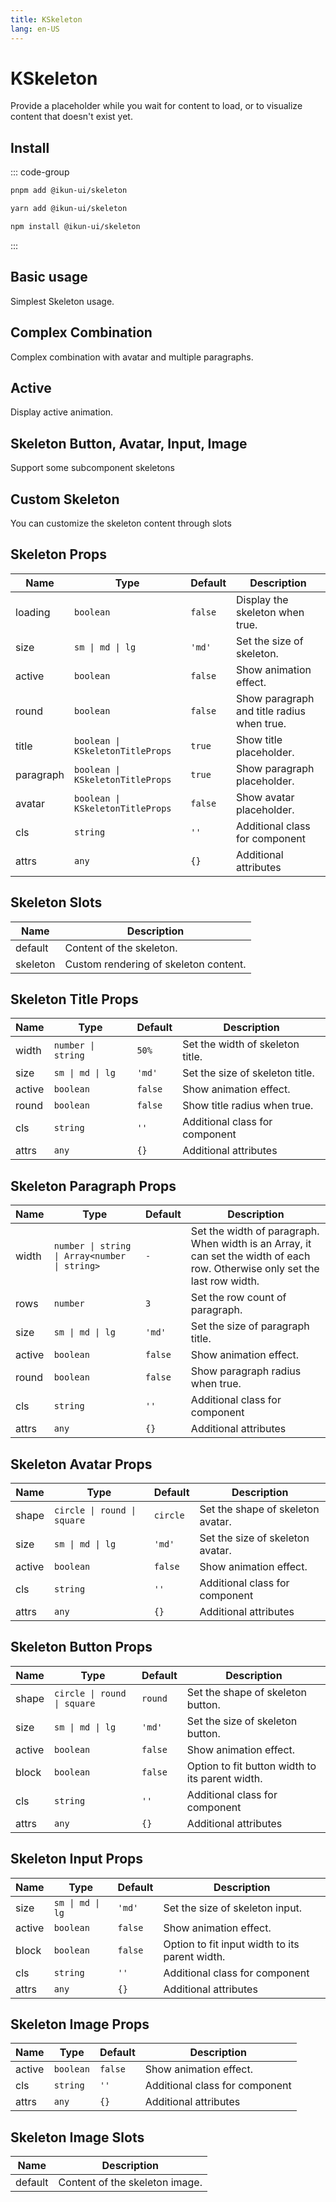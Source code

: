 ```yaml
---
title: KSkeleton
lang: en-US
---
```


# KSkeleton

Provide a placeholder while you wait for content to load, or to visualize content that doesn't exist yet.

## Install

::: code-group

```bash [pnpm]
pnpm add @ikun-ui/skeleton
```

```bash [yarn]
yarn add @ikun-ui/skeleton
```

```bash [npm]
npm install @ikun-ui/skeleton
```

:::

## Basic usage

Simplest Skeleton usage.

<demo src="skeleton/basic.svelte"  github='Skeleton'></demo>

## Complex Combination

Complex combination with avatar and multiple paragraphs.

<demo src="skeleton/complex.svelte"  github='Skeleton'></demo>

## Active

Display active animation.

<demo src="skeleton/active.svelte"  github='Skeleton'></demo>

## Skeleton Button, Avatar, Input, Image

Support some subcomponent skeletons

<demo src="skeleton/option.svelte"  github='Skeleton'></demo>

## Custom Skeleton

You can customize the skeleton content through slots

<demo src="skeleton/custom.svelte"  github='Skeleton'></demo>

## Skeleton Props

| Name      | Type                             | Default | Description                                |
| --------- | -------------------------------- | ------- | ------------------------------------------ |
| loading   | `boolean`                        | `false` | Display the skeleton when true.            |
| size      | `sm \| md \| lg`                 | `'md'`  | Set the size of skeleton.                  |
| active    | `boolean`                        | `false` | Show animation effect.                     |
| round     | `boolean`                        | `false` | Show paragraph and title radius when true. |
| title     | `boolean \| KSkeletonTitleProps` | `true`  | Show title placeholder.                    |
| paragraph | `boolean \| KSkeletonTitleProps` | `true`  | Show paragraph placeholder.                |
| avatar    | `boolean \| KSkeletonTitleProps` | `false` | Show avatar placeholder.                   |
| cls       | `string`                         | `''`    | Additional class for component             |
| attrs     | `any`                            | `{}`    | Additional attributes                      |

## Skeleton Slots

| Name     | Description                           |
| -------- | ------------------------------------- |
| default  | Content of the skeleton.              |
| skeleton | Custom rendering of skeleton content. |

## Skeleton Title Props

| Name   | Type               | Default | Description                      |
| ------ | ------------------ | ------- | -------------------------------- |
| width  | `number \| string` | `50%`   | Set the width of skeleton title. |
| size   | `sm \| md \| lg`   | `'md'`  | Set the size of skeleton title.  |
| active | `boolean`          | `false` | Show animation effect.           |
| round  | `boolean`          | `false` | Show title radius when true.     |
| cls    | `string`           | `''`    | Additional class for component   |
| attrs  | `any`              | `{}`    | Additional attributes            |

## Skeleton Paragraph Props

| Name   | Type                                          | Default | Description                                                                                                                  |
| ------ | --------------------------------------------- | ------- | ---------------------------------------------------------------------------------------------------------------------------- |
| width  | `number \| string \| Array<number \| string>` | `-`     | Set the width of paragraph. When width is an Array, it can set the width of each row. Otherwise only set the last row width. |
| rows   | `number`                                      | `3`     | Set the row count of paragraph.                                                                                              |
| size   | `sm \| md \| lg`                              | `'md'`  | Set the size of paragraph title.                                                                                             |
| active | `boolean`                                     | `false` | Show animation effect.                                                                                                       |
| round  | `boolean`                                     | `false` | Show paragraph radius when true.                                                                                             |
| cls    | `string`                                      | `''`    | Additional class for component                                                                                               |
| attrs  | `any`                                         | `{}`    | Additional attributes                                                                                                        |

## Skeleton Avatar Props

| Name   | Type                        | Default  | Description                       |
| ------ | --------------------------- | -------- | --------------------------------- |
| shape  | `circle \| round \| square` | `circle` | Set the shape of skeleton avatar. |
| size   | `sm \| md \| lg`            | `'md'`   | Set the size of skeleton avatar.  |
| active | `boolean`                   | `false`  | Show animation effect.            |
| cls    | `string`                    | `''`     | Additional class for component    |
| attrs  | `any`                       | `{}`     | Additional attributes             |

## Skeleton Button Props

| Name   | Type                        | Default | Description                                     |
| ------ | --------------------------- | ------- | ----------------------------------------------- |
| shape  | `circle \| round \| square` | `round` | Set the shape of skeleton button.               |
| size   | `sm \| md \| lg`            | `'md'`  | Set the size of skeleton button.                |
| active | `boolean`                   | `false` | Show animation effect.                          |
| block  | `boolean`                   | `false` | Option to fit button width to its parent width. |
| cls    | `string`                    | `''`    | Additional class for component                  |
| attrs  | `any`                       | `{}`    | Additional attributes                           |

## Skeleton Input Props

| Name   | Type             | Default | Description                                    |
| ------ | ---------------- | ------- | ---------------------------------------------- |
| size   | `sm \| md \| lg` | `'md'`  | Set the size of skeleton input.                |
| active | `boolean`        | `false` | Show animation effect.                         |
| block  | `boolean`        | `false` | Option to fit input width to its parent width. |
| cls    | `string`         | `''`    | Additional class for component                 |
| attrs  | `any`            | `{}`    | Additional attributes                          |

## Skeleton Image Props

| Name   | Type      | Default | Description                    |
| ------ | --------- | ------- | ------------------------------ |
| active | `boolean` | `false` | Show animation effect.         |
| cls    | `string`  | `''`    | Additional class for component |
| attrs  | `any`     | `{}`    | Additional attributes          |

## Skeleton Image Slots

| Name    | Description                    |
| ------- | ------------------------------ |
| default | Content of the skeleton image. |
